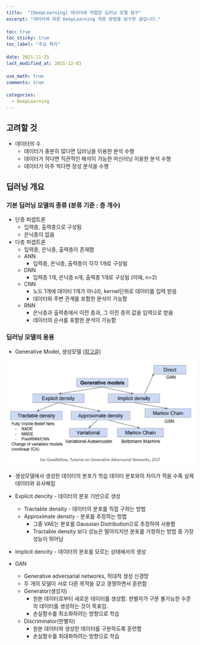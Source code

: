 ```yaml
---
title:  "[DeepLearning] 데이터에 적합한 딥러닝 모델 탐구"
excerpt: "데이터에 따른 DeepLearning 적용 방법을 탐구한 글입니다."

toc: true
toc_sticky: true
toc_label: "주요 목차"
 
date: 2021-11-25
last_modified_at: 2021-12-03

use_math: true
comments: true

categories:
  - DeepLearning
---
```




## 고려할 것

- 데이터의 수
  - 데이터가 충분히 많다면 딥러닝을 이용한 분석 수행
  - 데이터가 적다면 직관적인 해석이 가능한 머신러닝 이용한 분석 수행
  - 데이터가 아주 적다면 정성 분석을 수행



## 딥러닝 개요

### 기본 딥러닝 모델의 종류 (분류 기준 : 층 개수)

- 단층 퍼셉트론
  - 입력층, 출력층으로 구성됨
  - 은닉층이 없음
- 다층 퍼셉트론
  - 입력층, 은닉층, 출력층이 존재함
  - ANN
    - 입력층, 은닉층, 출력층이 각각 1개로 구성됨
  - DNN
    - 입력층 1개, 은닉층 n개, 출력층 1개로 구성됨 (이때, n>2)
  - CNN
    - 노드 1개에 데이터 1개가 아니라, kernel단위로 데이터를 입력 받음
    - 데이터와 주변 관계를 포함한 분석이 가능함
  - RNN
    - 은닉층과 출력층에서 이전 층과, 그 이전 층의 값을 입력으로 받음
    - 데이터의 순서를 포함한 분석이 가능함



### 딥러닝 모델의 응용

- Generative Model, 생성모델 [(참고글)](https://minsuksung-ai.tistory.com/12)

<img src="\assets\posting_img\\generative_models.png" alt="generative_models" style="zoom:67%;" />

- 생성모델에서 생성한 데이터의 분포가 학습 데이터 분포와의 차이가 적을 수록 실제 데이터와 유사해짐
- Explicit dencity - 데이터의 분포 기반으로 생성
  - Tractable density - 데이터의 분포를 직접 구하는 방법
  - Approximate density - 분포를 추정하는 방법
    - 그중 VAE는 분포를 Gaussian Distribution으로 추정하여 사용함
    - Tractable density 보다 성능은 떨어지지만 분포를 가정하는 방법 중 가장 성능이 뛰어남
- Implicit dencity - 데이터의 분포를 모르는 상태에서의 생성



- GAN

  - Generative adversarial networks, 적대적 생성 신경망
  - 두 개의 모델이 서로 다른 목적을 갖고 경쟁하면서 훈련함
  - Generator(생성자)
    - 원본 데이터로부터 새로운 데이터를 생성함. 판별자가 구분 불가능한 수준의 데이터를 생성하는 것이 목표임.
    - 손실함수를 최소화하려는 방향으로 학습
  - Discriminator(판별자)
    - 원본 데이터와 생성한 데이터를 구분하도록 훈련함
    - 손실함수를 최대화하려는 방향으로 학습